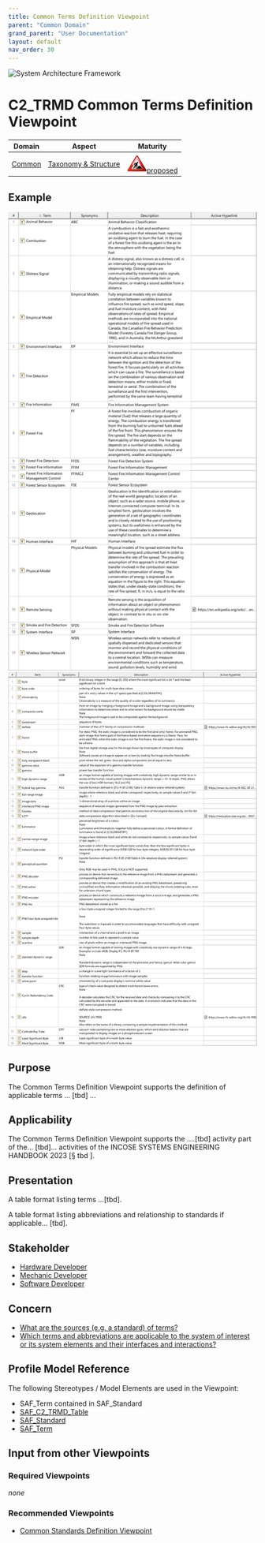 ```yaml
---
title: Common Terms Definition Viewpoint
parent: "Common Domain"
grand_parent: "User Documentation"
layout: default
nav_order: 30
---
```

![System Architecture Framework](../diagrams/Banner_SAF.png)
# **C2_TRMD** Common Terms Definition Viewpoint

|**Domain**|**Aspect**|**Maturity**|
|---|---|---|
|[Common](../domains.md#common-domain)|[Taxonomy & Structure](../aspects.md#taxonomy--structure-aspect)| ![Proposed](/diagrams/Under_construction_icon-red.svg )[proposed](../maturity.md#proposed)|

## Example
![Common-Terms-Definition-Viewpoint-primary-example.svg](../../diagrams/vp-examples/Common-Terms-Definition-Viewpoint-primary-example.svg)
![Common-Terms-Definition-Viewpoint-primary-example-1.svg](../../diagrams/vp-examples/Common-Terms-Definition-Viewpoint-primary-example-1.svg)

## Purpose
The Common Terms Definition Viewpoint supports the definition of applicable terms ... [tbd] ...

## Applicability
The Common Terms Definition Viewpoint supports the ....[tbd] activity part of the...  [tbd]... activities of the INCOSE SYSTEMS ENGINEERING HANDBOOK 2023 [§ tbd ].

## Presentation
A table format listing  terms ...[tbd].

A table format listing abbreviations and relationship to standards if applicable... [tbd].

## Stakeholder
* [Hardware Developer](../stakeholders.md#hardware-developer)
* [Mechanic Developer](../stakeholders.md#mechanic-developer)
* [Software Developer](../stakeholders.md#software-developer)
## Concern
* [What are the sources (e.g. a standard) of terms?](../concerns.md#_2021x_2_8710274_1701365358930_669398_98281)
* [Which terms and abbreviations are applicable to the system of interest or its system elements and their interfaces and interactions?](../concerns.md#_2021x_2_8710274_1701365325155_727486_98279)
## Profile Model Reference
The following Stereotypes / Model Elements are used in the Viewpoint:
* SAF_Term contained in SAF_Standard
* [SAF_C2_TRMD_Table](../stereotypes.md#saf_c2_trmd_table)
* [SAF_Standard](../stereotypes.md#saf_standard)
* [SAF_Term](../stereotypes.md#saf_term)
## Input from other Viewpoints
### Required Viewpoints
*none*
### Recommended Viewpoints
* [Common Standards Definition Viewpoint](Common-Standards-Definition-Viewpoint.md)
